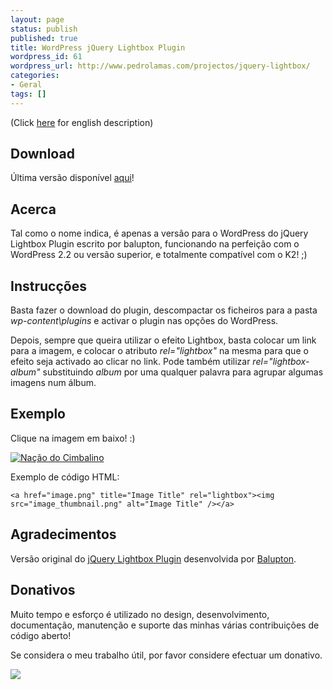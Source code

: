 ```yaml
---
layout: page
status: publish
published: true
title: WordPress jQuery Lightbox Plugin
wordpress_id: 61
wordpress_url: http://www.pedrolamas.com/projectos/jquery-lightbox/
categories:
- Geral
tags: []
---
```

(Click [here](projectos/jquery-lightbox-en/) for english description)

Download
--------

Última versão disponível [aqui](http://wordpress.org/extend/plugins/jquery-lightbox-balupton-edition/)!

Acerca
------

Tal como o nome indica, é apenas a versão para o WordPress do jQuery Lightbox Plugin escrito por balupton, funcionando na perfeição com o WordPress 2.2 ou versão superior, e totalmente compatível com o K2! ;)

Instrucções
-----------

Basta fazer o download do plugin, descompactar os ficheiros para a pasta *wp-content\\plugins* e activar o plugin nas opções do WordPress.

Depois, sempre que queira utilizar o efeito Lightbox, basta colocar um link para a imagem, e colocar o atributo *rel="lightbox"* na mesma para que o efeito seja activado ao clicar no link. Pode também utilizar *rel="lightbox-album"* substituindo *album* por uma qualquer palavra para agrupar algumas imagens num álbum.

Exemplo
-------

Clique na imagem em baixo! :)

[![Nação do Cimbalino](wp-content/themes/cimbalino/cimbalino-header.png)](wp-content/themes/cimbalino/cimbalino-header.png "Nação do Cimbalino")

Exemplo de código HTML:

`<a href="image.png" title="Image Title" rel="lightbox"><img src="image_thumbnail.png" alt="Image Title" /></a>`

Agradecimentos
--------------

Versão original do [jQuery Lightbox Plugin](http://www.balupton.com/sandbox/jquery_lightbox/ "jQuery Lightbox Plugin (balupton edition)") desenvolvida por [Balupton](http://www.balupton.com/ "Balupton").

Donativos
---------

Muito tempo e esforço é utilizado no design, desenvolvimento, documentação, manutenção e suporte das minhas várias contribuições de código aberto!

Se considera o meu trabalho útil, por favor considere efectuar um donativo.

![](https://www.paypalobjects.com/en_US/i/scr/pixel.gif)
